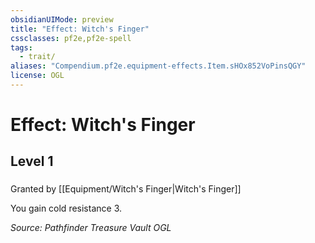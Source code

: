 ```yaml
---
obsidianUIMode: preview
title: "Effect: Witch's Finger"
cssclasses: pf2e,pf2e-spell
tags:
  - trait/
aliases: "Compendium.pf2e.equipment-effects.Item.sHOx852VoPinsQGY"
license: OGL
---
```

# Effect: Witch's Finger
## Level 1
### 






Granted by [[Equipment/Witch's Finger|Witch's Finger]]

You gain cold resistance 3.

*Source: Pathfinder Treasure Vault*
*OGL*